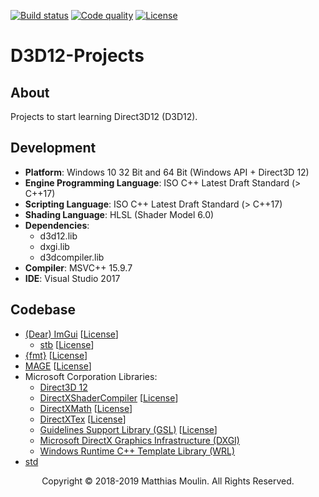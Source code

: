 [![Build status][s1]][av] [![Code quality][s2]][co]  [![License][s3]][li]

[s1]: https://ci.appveyor.com/api/projects/status/stw3qo176xi42v5r?svg=true
[s2]: https://api.codacy.com/project/badge/Grade/377d3777301f4bc09d1626de1c96ec8d
[s3]: https://img.shields.io/badge/licence-GPL%203.0-blue.svg

[av]: https://ci.appveyor.com/project/matt77hias/d3d12-projects
[co]: https://www.codacy.com/app/matt77hias/D3D12-Projects?utm_source=github.com&amp;utm_medium=referral&amp;utm_content=matt77hias/D3D12-Projects&amp;utm_campaign=Badge_Grade
[li]: https://raw.githubusercontent.com/matt77hias/D3D12-Projects/master/LICENSE.txt

# D3D12-Projects

## About
Projects to start learning Direct3D12 (D3D12).

## Development
* **Platform**: Windows 10 32 Bit and 64 Bit (Windows API + Direct3D 12)
* **Engine Programming Language**: ISO C++ Latest Draft Standard (> C++17)
* **Scripting Language**: ISO C++ Latest Draft Standard (> C++17)
* **Shading Language**: HLSL (Shader Model 6.0)
* **Dependencies**:
  * d3d12.lib
  * dxgi.lib
  * d3dcompiler.lib
* **Compiler**: MSVC++ 15.9.7
* **IDE**: Visual Studio 2017

## Codebase
* [(Dear) ImGui](https://github.com/ocornut/imgui) [[License](https://github.com/ocornut/imgui/blob/master/LICENSE.txt)]
  * [stb](https://github.com/nothings/stb) [[License](https://creativecommons.org/share-your-work/public-domain/cc0/)]
* [{fmt}](https://github.com/fmtlib/fmt) [[License](https://github.com/fmtlib/fmt/blob/master/LICENSE.rst)]
* [MAGE](https://github.com/matt77hias/MAGE) [[License](https://github.com/matt77hias/MAGE/blob/master/LICENSE.txt)]
* Microsoft Corporation Libraries:
  * [Direct3D 12](https://docs.microsoft.com/nl-be/windows/desktop/direct3d12/direct3d-12-graphics)
  * [DirectXShaderCompiler](https://github.com/Microsoft/DirectXShaderCompiler) [[License](https://github.com/Microsoft/DirectXShaderCompiler/blob/master/LICENSE.TXT)]
  * [DirectXMath](https://github.com/Microsoft/DirectXMath) [[License](https://github.com/Microsoft/DirectXMath/blob/master/LICENSE)]
  * [DirectXTex](https://github.com/Microsoft/DirectXTex) [[License](https://github.com/Microsoft/DirectXTex/blob/master/LICENSE)]
  * [Guidelines Support Library (GSL)](https://github.com/Microsoft/GSL) [[License](https://github.com/Microsoft/GSL/blob/master/LICENSE)]
  * [Microsoft DirectX Graphics Infrastructure (DXGI)](https://docs.microsoft.com/en-us/windows/desktop/direct3ddxgi/d3d10-graphics-programming-guide-dxgi)
  * [Windows Runtime C++ Template Library (WRL)](https://docs.microsoft.com/nl-be/cpp/windows/windows-runtime-cpp-template-library-wrl?view=vs-2017)
* [std](https://en.cppreference.com/w/cpp/header)

<p align="center">Copyright © 2018-2019 Matthias Moulin. All Rights Reserved.</p>
